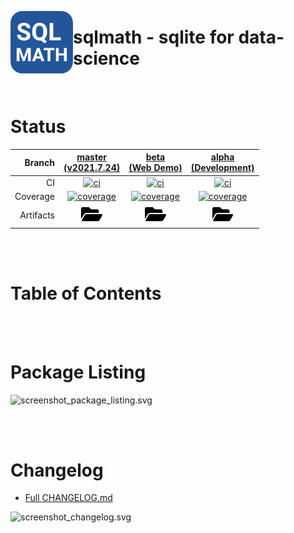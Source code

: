 [<img align="left" height="100" src="asset_image_logo_512.svg"/>](https://github.com/sqlmath/sqlmath)


# sqlmath - sqlite for data-science

&nbsp;


# Status
| Branch | [master<br>(v2021.7.24)](https://github.com/sqlmath/sqlmath/tree/master) | [beta<br>(Web Demo)](https://github.com/sqlmath/sqlmath/tree/beta) | [alpha<br>(Development)](https://github.com/sqlmath/sqlmath/tree/alpha) |
|--:|:--:|:--:|:--:|
| CI | [![ci](https://github.com/sqlmath/sqlmath/actions/workflows/ci.yml/badge.svg?branch=master)](https://github.com/sqlmath/sqlmath/actions?query=branch%3Amaster) | [![ci](https://github.com/sqlmath/sqlmath/actions/workflows/ci.yml/badge.svg?branch=beta)](https://github.com/sqlmath/sqlmath/actions?query=branch%3Abeta) | [![ci](https://github.com/sqlmath/sqlmath/actions/workflows/ci.yml/badge.svg?branch=alpha)](https://github.com/sqlmath/sqlmath/actions?query=branch%3Aalpha) |
| Coverage | [![coverage](https://sqlmath.github.io/sqlmath/branch-master/.artifact/coverage/coverage_badge.svg)](https://sqlmath.github.io/sqlmath/branch-master/.artifact/coverage/index.html) | [![coverage](https://sqlmath.github.io/sqlmath/branch-beta/.artifact/coverage/coverage_badge.svg)](https://sqlmath.github.io/sqlmath/branch-beta/.artifact/coverage/index.html) | [![coverage](https://sqlmath.github.io/sqlmath/branch-alpha/.artifact/coverage/coverage_badge.svg)](https://sqlmath.github.io/sqlmath/branch-alpha/.artifact/coverage/index.html) |
| Artifacts | [<img src="asset_image_folder_open_solid.svg" height="30">](https://github.com/sqlmath/sqlmath/tree/gh-pages/branch-master/.artifact) | [<img src="asset_image_folder_open_solid.svg" height="30">](https://github.com/sqlmath/sqlmath/tree/gh-pages/branch-beta/.artifact) | [<img src="asset_image_folder_open_solid.svg" height="30">](https://github.com/sqlmath/sqlmath/tree/gh-pages/branch-alpha/.artifact) |


<br><br>
# Table of Contents


<br><br>
# Package Listing
![screenshot_package_listing.svg](https://jslint-org.github.io/jslint/branch-beta/.artifact/screenshot_package_listing.svg)


<br><br>
# Changelog
- [Full CHANGELOG.md](CHANGELOG.md)

![screenshot_changelog.svg](https://jslint-org.github.io/jslint/branch-beta/.artifact/screenshot_changelog.svg)

